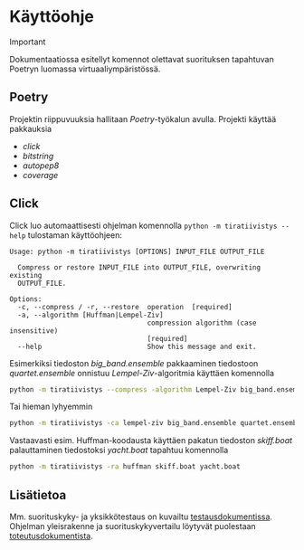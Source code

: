 # Käyttöohje

> [!IMPORTANT]
> Dokumentaatiossa esitellyt komennot olettavat suorituksen tapahtuvan Poetryn luomassa virtuaaliympäristössä.


## Poetry

Projektin riippuvuuksia hallitaan _Poetry_-työkalun avulla. Projekti käyttää pakkauksia

- _click_
- _bitstring_
- _autopep8_
- _coverage_


## Click

Click luo automaattisesti ohjelman komennolla `python -m tiratiivistys --help` tulostaman käyttöohjeen:

```text
Usage: python -m tiratiivistys [OPTIONS] INPUT_FILE OUTPUT_FILE

  Compress or restore INPUT_FILE into OUTPUT_FILE, overwriting existing
  OUTPUT_FILE.

Options:
  -c, --compress / -r, --restore  operation  [required]
  -a, --algorithm [Huffman|Lempel-Ziv]
                                  compression algorithm (case insensitive)
                                  [required]
  --help                          Show this message and exit.
```

Esimerkiksi tiedoston _big\_band.ensemble_ pakkaaminen tiedostoon _quartet.ensemble_ onnistuu _Lempel-Ziv_-algoritmia käyttäen komennolla

```bash
python -m tiratiivistys --compress -algorithm Lempel-Ziv big_band.ensemble quartet.ensemble
```

Tai hieman lyhyemmin

```bash
python -m tiratiivistys -ca lempel-ziv big_band.ensemble quartet.ensemble
```

Vastaavasti esim. Huffman-koodausta käyttäen pakatun tiedoston _skiff.boat_ palauttaminen tiedostoksi _yacht.boat_ tapahtuu komennolla

```bash
python -m tiratiivistys -ra huffman skiff.boat yacht.boat
```


## Lisätietoa

Mm. suorituskyky- ja yksikkötestaus on kuvailtu [testausdokumentissa](testausdokumentti.md). Ohjelman yleisrakenne ja suorituskykyvertailu löytyvät puolestaan [toteutusdokumentista](toteutusdokumentti.md).
